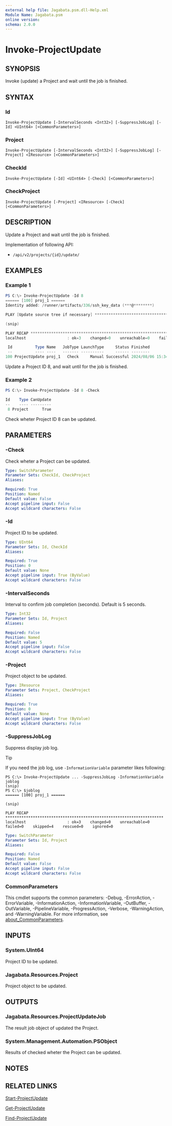 ```yaml
---
external help file: Jagabata.psm.dll-Help.xml
Module Name: Jagabata.psm
online version:
schema: 2.0.0
---
```


# Invoke-ProjectUpdate

## SYNOPSIS
Invoke (update) a Project and wait until the job is finished.

## SYNTAX

### Id
```
Invoke-ProjectUpdate [-IntervalSeconds <Int32>] [-SuppressJobLog] [-Id] <UInt64> [<CommonParameters>]
```

### Project
```
Invoke-ProjectUpdate [-IntervalSeconds <Int32>] [-SuppressJobLog] [-Project] <IResource> [<CommonParameters>]
```

### CheckId
```
Invoke-ProjectUpdate [-Id] <UInt64> [-Check] [<CommonParameters>]
```

### CheckProject
```
Invoke-ProjectUpdate [-Project] <IResource> [-Check] [<CommonParameters>]
```

## DESCRIPTION
Update a Project and wait until the job is finished.

Implementation of following API:  
- `/api/v2/projects/{id}/update/`

## EXAMPLES

### Example 1
```powershell
PS C:\> Invoke-ProjectUpdate -Id 8
====== [100] proj_1 ======
Identity added: /runner/artifacts/336/ssh_key_data (***@********)

PLAY [Update source tree if necessary] *****************************************

(snip)

PLAY RECAP *********************************************************************
localhost                  : ok=3    changed=0    unreachable=0    failed=0    skipped=4    rescued=0    ignored=0

 Id          Type Name   JobType LaunchType     Status Finished            Elapsed LaunchedBy     Template       Note
 --          ---- ----   ------- ----------     ------ --------            ------- ----------     --------       ----
100 ProjectUpdate proj_1   Check     Manual Successful 2024/08/06 15:34:34   1.888 [user][1]admin [8][git]proj_1 {[Branch, master], [Revision, 3cc7efff0ab80a0108456317c47214509728c9d3], [Url, git@gitrepo:repo1.git]}
```

Update a Project ID 8, and wait until for the job is finished.

### Example 2
```powershell
PS C:\> Invoke-ProjectUpdate -Id 8 -Check

Id    Type CanUpdate
--    ---- ---------
 8 Project      True
```

Check wheter Project ID 8 can be updated.

## PARAMETERS

### -Check
Check wheter a Project can be updated.

```yaml
Type: SwitchParameter
Parameter Sets: CheckId, CheckProject
Aliases:

Required: True
Position: Named
Default value: False
Accept pipeline input: False
Accept wildcard characters: False
```

### -Id
Project ID to be updated.

```yaml
Type: UInt64
Parameter Sets: Id, CheckId
Aliases:

Required: True
Position: 0
Default value: None
Accept pipeline input: True (ByValue)
Accept wildcard characters: False
```

### -IntervalSeconds
Interval to confirm job completion (seconds).
Default is 5 seconds.

```yaml
Type: Int32
Parameter Sets: Id, Project
Aliases:

Required: False
Position: Named
Default value: 5
Accept pipeline input: False
Accept wildcard characters: False
```

### -Project
Project object to be updated.

```yaml
Type: IResource
Parameter Sets: Project, CheckProject
Aliases:

Required: True
Position: 0
Default value: None
Accept pipeline input: True (ByValue)
Accept wildcard characters: False
```

### -SuppressJobLog
Suppress display job log.

> [!TIP]  
> If you need the job log, use `-InformationVariable` parameter likes following:  
>  
>     PS C:\> Invoke-ProjectUpdate ... -SuppressJobLog -InformationVariable joblog  
>     (snip)  
>     PS C:\> $joblog  
>     ====== [100] proj_1 ======  
>     
>     (snip)  
>     
>     PLAY RECAP *********************************************************************  
>     localhost                  : ok=3    changed=0    unreachable=0    failed=0    skipped=4    rescued=0    ignored=0

```yaml
Type: SwitchParameter
Parameter Sets: Id, Project
Aliases:

Required: False
Position: Named
Default value: False
Accept pipeline input: False
Accept wildcard characters: False
```

### CommonParameters
This cmdlet supports the common parameters: -Debug, -ErrorAction, -ErrorVariable, -InformationAction, -InformationVariable, -OutBuffer, -OutVariable, -PipelineVariable, -ProgressAction, -Verbose, -WarningAction, and -WarningVariable. For more information, see [about_CommonParameters](http://go.microsoft.com/fwlink/?LinkID=113216).

## INPUTS

### System.UInt64
Project ID to be updated.

### Jagabata.Resources.Project
Project object to be updated.

## OUTPUTS

### Jagabata.Resources.ProjectUpdateJob
The result job object of updated the Project.

### System.Management.Automation.PSObject
Results of checked wheter the Project can be updated.

## NOTES

## RELATED LINKS

[Start-ProjectUpdate](Start-ProjectUpdate.md)

[Get-ProjectUpdate](Get-ProjectUpdate.md)

[Find-ProjectUpdate](Find-ProjectUpdate.md)
